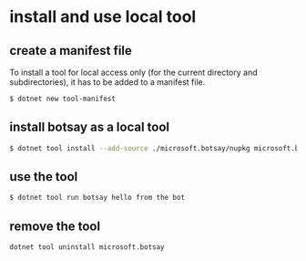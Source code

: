 # install and use local tool

## create a manifest file

To install a tool for local access only (for the current directory and subdirectories), it has to be added to a manifest file.

```bash
$ dotnet new tool-manifest
```

## install botsay as a local tool

```bash
$ dotnet tool install --add-source ./microsoft.botsay/nupkg microsoft.botsay
```

## use the tool

```bash
$ dotnet tool run botsay hello from the bot
```

## remove the tool

```bash
dotnet tool uninstall microsoft.botsay
```